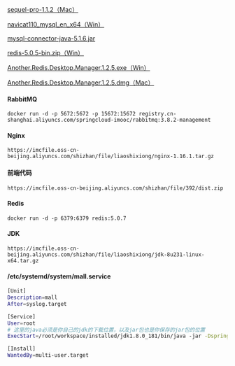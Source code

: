 [sequel-pro-1.1.2（Mac）](https://imcfile.oss-cn-beijing.aliyuncs.com/shizhan/file/liaoshixiong/sequel-pro-1.1.2.dmg)

[navicat110_mysql_en_x64（Win）](https://imcfile.oss-cn-beijing.aliyuncs.com/shizhan/file/liaoshixiong/navicat110_mysql_en_x64.exe)

[mysql-connector-java-5.1.6.jar](https://imcfile.oss-cn-beijing.aliyuncs.com/shizhan/file/liaoshixiong/mysql-connector-java-5.1.6.jar)

[redis-5.0.5-bin.zip（Win）](https://imcfile.oss-cn-beijing.aliyuncs.com/shizhan/file/liaoshixiong/redis-5.0.5-bin.zip)

[Another.Redis.Desktop.Manager.1.2.5.exe（Win）](https://imcfile.oss-cn-beijing.aliyuncs.com/shizhan/file/liaoshixiong/Another.Redis.Desktop.Manager.1.2.5.exe)

[Another.Redis.Desktop.Manager.1.2.5.dmg（Mac）](https://imcfile.oss-cn-beijing.aliyuncs.com/shizhan/file/liaoshixiong/Another.Redis.Desktop.Manager.1.2.5.dmg)

#### RabbitMQ
```
docker run -d -p 5672:5672 -p 15672:15672 registry.cn-shanghai.aliyuncs.com/springcloud-imooc/rabbitmq:3.8.2-management
```

#### Nginx

`https://imcfile.oss-cn-beijing.aliyuncs.com/shizhan/file/liaoshixiong/nginx-1.16.1.tar.gz`

#### 前端代码

`https://imcfile.oss-cn-beijing.aliyuncs.com/shizhan/file/392/dist.zip`

#### Redis

`docker run -d -p 6379:6379 redis:5.0.7`

#### JDK

`https://imcfile.oss-cn-beijing.aliyuncs.com/shizhan/file/liaoshixiong/jdk-8u231-linux-x64.tar.gz`

#### /etc/systemd/system/mall.service

```bash
[Unit]
Description=mall
After=syslog.target

[Service]
User=root
# 这里的java必须是你自己的jdk的下载位置，以及jar包也是你保存的jar包的位置
ExecStart=/root/workspace/installed/jdk1.8.0_181/bin/java -jar -Dspring.profiles.active=prod /root/workspace/mall.jar

[Install]
WantedBy=multi-user.target
```